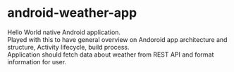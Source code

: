 # android-weather-app
Hello World native Android application.<br/>
Played with this to have general overview on Andoroid app architecture and structure, Activity lifecycle, build process.<br/>
Application should fetch data about weather from REST API and format information for user.
